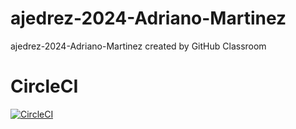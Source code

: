 # ajedrez-2024-Adriano-Martinez
ajedrez-2024-Adriano-Martinez created by GitHub Classroom

# CircleCI
[![CircleCI](https://dl.circleci.com/status-badge/img/gh/um-computacion-tm/ajedrez-2024-Adriano-Martinez/tree/main.svg?style=svg)](https://dl.circleci.com/status-badge/redirect/gh/um-computacion-tm/ajedrez-2024-Adriano-Martinez/tree/main)